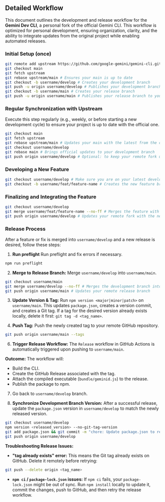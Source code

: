 ## Detailed Workflow

This document outlines the development and release workflow for the **Gemini Dev CLI**, a personal fork of the official Gemini CLI. This workflow is optimized for personal development, ensuring organization, clarity, and the ability to integrate updates from the original project while enabling automated releases.

### Initial Setup (once)

```bash
git remote add upstream https://github.com/google-gemini/gemini-cli.git # Adds the remote of the original project
git checkout main
git fetch upstream
git rebase upstream/main # Ensures your main is up to date
git checkout -b username/develop # Creates your development branch
git push -u origin username/develop # Publishes your development branch to your fork
git checkout -b username/main # Creates your release branch
git push -u origin username/main # Publishes your release branch to your fork
```

### Regular Synchronization with Upstream

Execute this step regularly (e.g., weekly, or before starting a new development cycle) to ensure your project is up to date with the official one.

```bash
git checkout main
git fetch upstream
git rebase upstream/main # Updates your main with the latest from the official project
git checkout username/develop
git rebase main # Brings official updates to your development branch
git push origin username/develop # Optional: to keep your remote fork updated
```

### Developing a New Feature

```bash
git checkout username/develop # Make sure you are on your latest development branch
git checkout -b username/feat/feature-name # Creates the new feature branch
```

### Finalizing and Integrating the Feature

```bash
git checkout username/develop
git merge username/feat/feature-name --no-ff # Merges the feature with an explicit merge commit
git push origin username/develop # Updates your remote fork with the new feature
```

### Release Process

After a feature or fix is merged into `username/develop` and a new release is desired, follow these steps:

1. **Run preflight** Run preflight and fix errors if necessary.

```bash
npm run preflight
```

2.  **Merge to Release Branch:** Merge `username/develop` into `username/main`.

```bash
git checkout username/main
git merge username/develop --no-ff # Merges the development branch into the release branch
git push origin username/main # Updates your remote release branch
```

3.  **Update Version & Tag:** Run `npm version <major|minor|patch>` on `username/main`. This updates `package.json`, creates a version commit, and creates a Git tag. If a tag for the desired version already exists locally, delete it first: `git tag -d <tag_name>`.

4.  **Push Tag:** Push the newly created tag to your remote GitHub repository.

```bash
git push origin username/main --tags
```

6.  **Trigger Release Workflow:** The `Release` workflow in GitHub Actions is automatically triggered upon pushing to `username/main`.

**Outcome:** The workflow will:

- Build the CLI.
- Create the GitHub Release associated with the tag.
- Attach the compiled executable (`bundle/geminid.js`) to the release.
- Publish the package to npm.

7. Go back to `username/develop` branch.

8. **Synchronize Development Branch Version:** After a successful release, update the `package.json` version in `username/develop` to match the newly released version.

```bash
git checkout username/develop
npm version <released_version> --no-git-tag-version
git add package.json && git commit -m "chore: Update package.json to released version"
git push origin username/develop
```

**Troubleshooting Release Issues:**

- **"tag already exists" error:** This means the Git tag already exists on GitHub. Delete it remotely before retrying:

```bash
git push --delete origin <tag_name>
```

- **`npm ci` / `package-lock.json` issues:** If `npm ci` fails, your `package-lock.json` might be out of sync. Run `npm install` locally to update it, commit the changes, push to GitHub, and then retry the release workflow.
